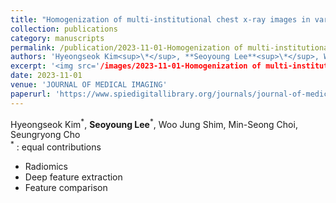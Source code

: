 ```yaml
---
title: "Homogenization of multi-institutional chest x-ray images in various data transformation schemes"
collection: publications
category: manuscripts
permalink: /publication/2023-11-01-Homogenization of multi-institutional chest x-ray images in various data transformation schemes
authors: 'Hyeongseok Kim<sup>\*</sup>, **Seoyoung Lee**<sup>\*</sup>, Woo Jung Shim, Min-Seong Choi, Seungryong Cho'
excerpt: '<img src='/images/2023-11-01-Homogenization of multi-institutional chest x-ray images in various data transformation schemes'>'
date: 2023-11-01
venue: 'JOURNAL OF MEDICAL IMAGING'
paperurl: 'https://www.spiedigitallibrary.org/journals/journal-of-medical-imaging/volume-10/issue-06/061103/Homogenization-of-multi-institutional-chest-x-ray-images-in-various/10.1117/1.JMI.10.6.061103.full#_=_'
---
```



Hyeongseok Kim<sup>\*</sup>, **Seoyoung Lee**<sup>\*</sup>, Woo Jung Shim, Min-Seong Choi, Seungryong Cho   
<sup>\*</sup> : equal contributions  

- Radiomics
- Deep feature extraction
- Feature comparison
